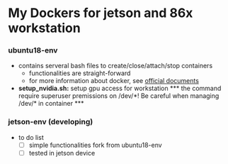 # My Dockers for jetson and 86x workstation

### ubuntu18-env 
  - contains serveral bash files to create/close/attach/stop containers
    - functionalities are straight-forward
    - for more information about docker, see [official documents](https://docs.docker.com/)
  - **setup_nvidia.sh:** setup gpu access for workstation
*** the command require superuser premissions on /dev/\*! Be careful when managing /dev/\* in container ***

### jetson-env (developing)
  - to do list
    - [ ] simple functionalities fork from ubuntu18-env
    - [ ] tested in jetson device

